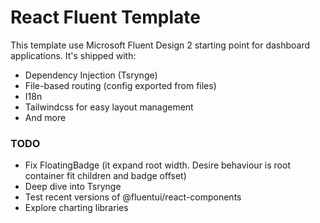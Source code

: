 # React Fluent Template

This template use Microsoft Fluent Design 2 starting point for dashboard applications. It's shipped with:

- Dependency Injection (Tsrynge)
- File-based routing (config exported from files)
- I18n
- Tailwindcss for easy layout management
- And more

### TODO

- Fix FloatingBadge (it expand root width. Desire behaviour is root container fit children and badge offset)
- Deep dive into Tsrynge
- Test recent versions of @fluentui/react-components
- Explore charting libraries
